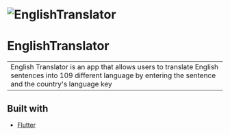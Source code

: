 # ![EnglishTranslator](https://github.com/MaherWasel/English-Translator-Flutter/assets/132270545/078b78f4-dac5-43da-971f-eff01dc3e97d)
# EnglishTranslator
<table>
<tr>
<td>
  English Translator is an app that allows users to translate English sentences into 109 different
  language by entering the sentence and the country's language key 
</td>
</tr>
</table>

## Built with 

- [Flutter](https://flutter.dev/) 
